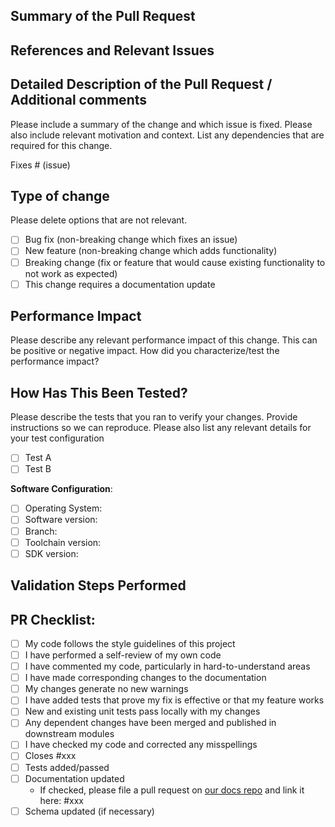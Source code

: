 ## Summary of the Pull Request

## References and Relevant Issues

## Detailed Description of the Pull Request / Additional comments

Please include a summary of the change and which issue is fixed. Please also include relevant motivation and context. List any dependencies that are required for this change.

Fixes # (issue)

## Type of change

Please delete options that are not relevant.

- [ ] Bug fix (non-breaking change which fixes an issue)
- [ ] New feature (non-breaking change which adds functionality)
- [ ] Breaking change (fix or feature that would cause existing functionality to not work as expected)
- [ ] This change requires a documentation update

## Performance Impact

Please describe any relevant performance impact of this change. This can be positive or negative impact. How did you characterize/test the performance impact?

## How Has This Been Tested?

Please describe the tests that you ran to verify your changes. Provide instructions so we can reproduce. Please also list any relevant details for your test configuration

- [ ] Test A
- [ ] Test B

<!--**Hardware Configuration**:
- [ ] Dev Board
- [ ] Test rack
- [ ] DVT Boards
- [ ] Production Boards
-->

**Software Configuration**:
- [ ]  Operating System:
- [ ]  Software version:
- [ ]  Branch:
- [ ]  Toolchain version:
- [ ]  SDK version:

## Validation Steps Performed

## PR Checklist:

- [ ] My code follows the style guidelines of this project
- [ ] I have performed a self-review of my own code
- [ ] I have commented my code, particularly in hard-to-understand areas
- [ ] I have made corresponding changes to the documentation
- [ ] My changes generate no new warnings
- [ ] I have added tests that prove my fix is effective or that my feature works
- [ ] New and existing unit tests pass locally with my changes
- [ ] Any dependent changes have been merged and published in downstream modules
- [ ] I have checked my code and corrected any misspellings
- [ ] Closes #xxx
- [ ] Tests added/passed
- [ ] Documentation updated
   - If checked, please file a pull request on [our docs repo](https://github.com/SoftwareDevLabs) and link it here: #xxx
- [ ] Schema updated (if necessary)